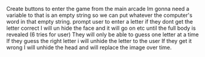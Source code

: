 
Create buttons to enter the game from the main arcade
Im gonna need a variable to that is an empty string so we can put whatever the computer's word in that empty string. 
prompt user to enter a letter
if they dont get the letter correct I will un hide the face and it will go on etc until the full body is revealed (6 tries for user)
They will only be able to guess one letter at a time
If they guess the right letter i will unhide the letter to the user
If they get it wrong I will unhide the head and will replace the image over time. 
